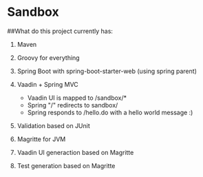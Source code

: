 Sandbox
=======

##What do this project currently has:

1. Maven
2. Groovy for everything
3. Spring Boot with spring-boot-starter-web (using spring parent)
4. Vaadin + Spring MVC
    * Vaadin UI is mapped to /sandbox/*
    * Spring "/" redirects to sandbox/
    * Spring responds to /hello.do with a hello world message :)

5. Validation based on JUnit
6. Magritte for JVM
7. Vaadin UI generaction based on Magritte
8. Test generation based on Magritte
